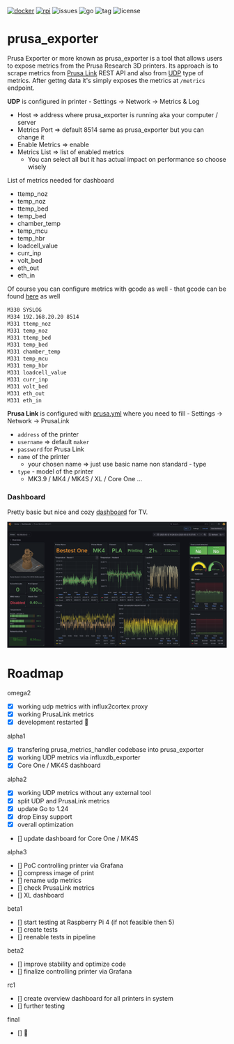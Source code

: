 [![docker](https://img.shields.io/github/actions/workflow/status/pstrobl96/prusa_exporter/docker.yml)](https://github.com/pstrobl96/prusa_exporter/actions/workflows/docker.yml) 
[![rpi](https://img.shields.io/github/actions/workflow/status/pstrobl96/prusa_exporter/rpi.yml)](https://github.com/pstrobl96/prusa_exporter/actions/workflows/rpi.yml) 
![issues](https://img.shields.io/github/issues/pstrobl96/prusa_exporter) 
![go](https://img.shields.io/github/go-mod/go-version/pstrobl96/prusa_exporter) 
![tag](https://img.shields.io/github/v/tag/pstrobl96/prusa_exporter) 
![license](https://img.shields.io/github/license/pstrobl96/prusa_exporter)

# prusa_exporter

Prusa Exporter or more known as prusa_exporter is a tool that allows users to expose metrics from the Prusa Research 3D printers. Its approach is to scrape metrics from [Prusa Link](https://help.prusa3d.com/article/prusa-connect-and-prusalink-explained_302608) REST API and also from [UDP](https://github.com/prusa3d/Prusa-Firmware-Buddy/blob/master/doc/metrics.md) type of metrics. After gettng data it's simply exposes the metrics at `/metrics` endpoint.

**UDP** is configured in printer - Settings -> Network -> Metrics & Log

- Host => address where prusa_exporter is running aka your computer / server
- Metrics Port => default 8514 same as prusa_exporter but you can change it
- Enable Metrics => enable
- Metrics List => list of enabled metrics
  - You can select all but it has actual impact on performance so choose wisely

List of metrics needed for dashboard
- ttemp_noz
- temp_noz
- ttemp_bed
- temp_bed
- chamber_temp
- temp_mcu
- temp_hbr
- loadcell_value
- curr_inp
- volt_bed
- eth_out
- eth_in

Of course you can configure metrics with gcode as well - that gcode can be found [here](docs/examples/syslog/config_full.gcode) as well

```
M330 SYSLOG
M334 192.168.20.20 8514
M331 ttemp_noz
M331 temp_noz
M331 ttemp_bed
M331 temp_bed
M331 chamber_temp
M331 temp_mcu
M331 temp_hbr
M331 loadcell_value
M331 curr_inp
M331 volt_bed
M331 eth_out
M331 eth_in
```

**Prusa Link** is configured with [prusa.yml](docs/config/prusa.yml) where you need to fill - Settings -> Network -> PrusaLink

- `address` of the printer
- `username` => default `maker`
- `password` for Prusa Link
- `name` of the printer
  - your chosen name => just use basic name non standard - type
- `type` - model of the printer
  - MK3.9 / MK4 / MK4S / XL / Core One ...

### Dashboard

Pretty basic but nice and cozy [dashboard](docs/Prusa%20Metrics%20MK4_C1-1747124111854.json) for TV.

![dashboard](docs/dashboard.png)

# Roadmap

omega2
- [x] working udp metrics with influx2cortex proxy
- [x] working PrusaLink metrics
- [x] development restarted 🎉

alpha1

- [x] transfering prusa_metrics_handler codebase into prusa_exporter
- [x] working UDP metrics via influxdb_exporter
- [x] Core One / MK4S dashboard

alpha2 
- [x] working UDP metrics without any external tool
- [x] split UDP and PrusaLink metrics
- [x] update Go to 1.24
- [x] drop Einsy support
- [x] overall optimization
- [] update dashboard for Core One / MK4S

alpha3
- [] PoC controlling printer via Grafana
- [] compress image of print
- [] rename udp metrics
- [] check PrusaLink metrics
- [] XL dashboard

beta1
- [] start testing at Raspberry Pi 4 (if not feasible then 5)
- [] create tests
- [] reenable tests in pipeline

beta2
- [] improve stability and optimize code
- [] finalize controlling printer via Grafana

rc1
- [] create overview dashboard for all printers in system
- [] further testing

final
- [] 🎉